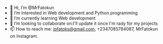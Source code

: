 - 👋 Hi, I’m @MrFatokun
- 👀 I’m interested in Web development and Python programming
- 🌱 I’m currently learning Web development
- 💞️ I’m looking to collaborate on:I'll update it once I'm rady for my projects
- 📫 How to reach me: jpfatoks@gmail.com, +2347085784087, MrFatokun on Instagram.
